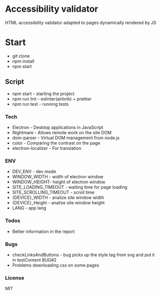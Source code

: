 # Accessibility validator

HTML accessibility validator adapted to pages dynamically rendered by JS

# Start
- git clone
- npm install
- npm start

## Script
  - npm start - starting the project
  - npm run lint - eslinter(airbnb) + prettier
  - npm run test - running tests

### Tech

* Electron - Desktop applications in JavaScript
* Nightmare - Allows remote work on the site DOM
* dom-parser - Virtual DOM management from node.js
* color - Comparing the contrast on the page
* electron-localizer - For translation

### ENV
* DEV_ENV - dev mode
* WINDOW_WIDTH - width of electron window
* WINDOW_HEIGHT- height of electron window
* SITE_LOADING_TIMEOUT - waiting time for page loading
* SITE_SCROLLING_TIMEOUT - scroll time
* {DEVICE}_WIDTH - analize site window width
* {DEVICE}_Height - analize site window height
* LANG - app lang

### Todos

 * Better information in the report

### Bugs

 * checkLinksAndButtons - bug picks up the style tag from svg and put it in textContent BUG#2
 * Problems downloading css on some pages

### License

MIT
